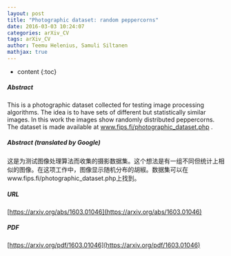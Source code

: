 ```yaml
---
layout: post
title: "Photographic dataset: random peppercorns"
date: 2016-03-03 10:24:07
categories: arXiv_CV
tags: arXiv_CV
author: Teemu Helenius, Samuli Siltanen
mathjax: true
---
```


* content
{:toc}

##### Abstract
This is a photographic dataset collected for testing image processing algorithms. The idea is to have sets of different but statistically similar images. In this work the images show randomly distributed peppercorns. The dataset is made available at www.fips.fi/photographic_dataset.php .

##### Abstract (translated by Google)
这是为测试图像处理算法而收集的摄影数据集。这个想法是有一组不同但统计上相似的图像。在这项工作中，图像显示随机分布的胡椒。数据集可以在www.fips.fi/photographic_dataset.php上找到。

##### URL
[https://arxiv.org/abs/1603.01046](https://arxiv.org/abs/1603.01046)

##### PDF
[https://arxiv.org/pdf/1603.01046](https://arxiv.org/pdf/1603.01046)

